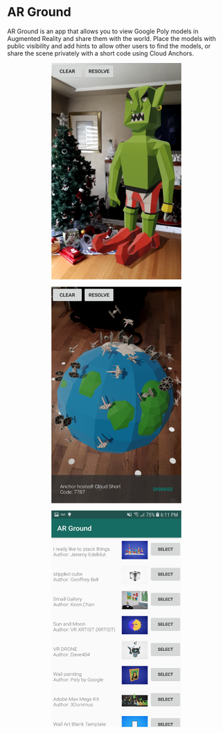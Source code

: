 # AR Ground

AR Ground is an app that allows you to view Google Poly models in Augmented Reality and share them 
with the world. Place the models with public visibility and add hints to allow other users to find
the models, or share the scene privately with a short code using Cloud Anchors. 

<p align="center"><img src="Screenshot_20181227-133044.jpg" alt="goblin" width="300" height="500" /></p>
<p align="center"><img src="Screenshot_20190103-181101_AR Ground.jpg" alt="starwars" width="300" height="500"/></p>
<p align="center"><img src="Screenshot_20190103-181154_AR Ground.jpg" alt="polysearch" width="300" height="500"/></p>
